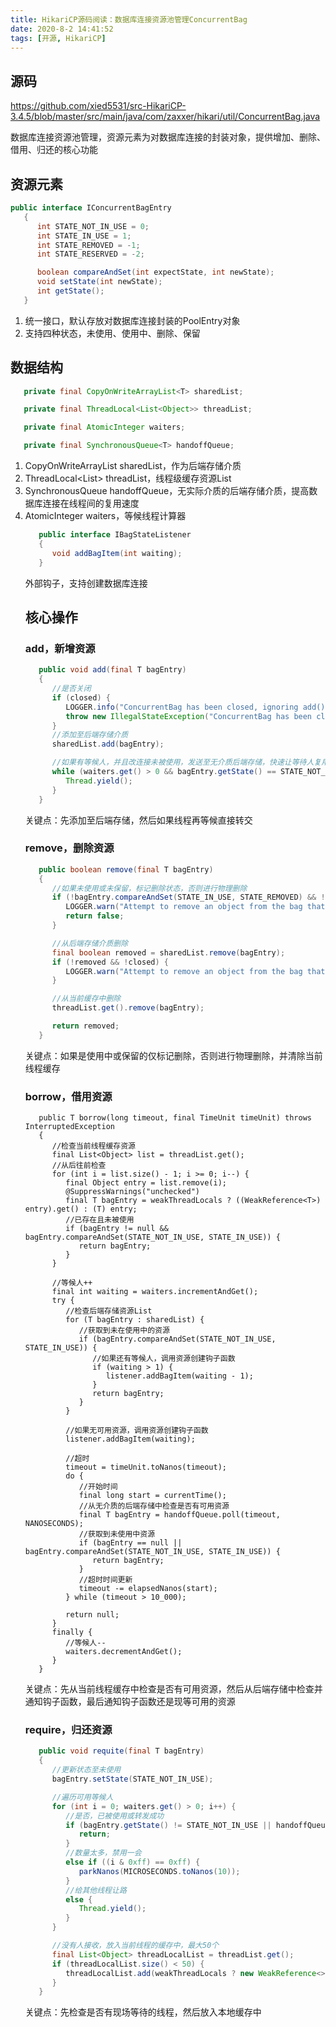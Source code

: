 ```yaml
---
title: HikariCP源码阅读：数据库连接资源池管理ConcurrentBag
date: 2020-8-2 14:41:52
tags: [开源, HikariCP]
---
```


## 源码

https://github.com/xied5531/src-HikariCP-3.4.5/blob/master/src/main/java/com/zaxxer/hikari/util/ConcurrentBag.java

数据库连接资源池管理，资源元素为对数据库连接的封装对象，提供增加、删除、借用、归还的核心功能

## 资源元素

```java
public interface IConcurrentBagEntry
   {
      int STATE_NOT_IN_USE = 0;
      int STATE_IN_USE = 1;
      int STATE_REMOVED = -1;
      int STATE_RESERVED = -2;

      boolean compareAndSet(int expectState, int newState);
      void setState(int newState);
      int getState();
   }
```

1. 统一接口，默认存放对数据库连接封装的PoolEntry对象
2. 支持四种状态，未使用、使用中、删除、保留

## 数据结构

```java
   private final CopyOnWriteArrayList<T> sharedList;

   private final ThreadLocal<List<Object>> threadList;

   private final AtomicInteger waiters;

   private final SynchronousQueue<T> handoffQueue;
```

1. CopyOnWriteArrayList<T> sharedList，作为后端存储介质
2. ThreadLocal<List<Object>> threadList，线程级缓存资源List
3. SynchronousQueue<T> handoffQueue，无实际介质的后端存储介质，提高数据库连接在线程间的复用速度
4. AtomicInteger waiters，等候线程计算器

```java
   public interface IBagStateListener
   {
      void addBagItem(int waiting);
   }
```

外部钩子，支持创建数据库连接

## 核心操作

### add，新增资源

```java
   public void add(final T bagEntry)
   {
      //是否关闭
      if (closed) {
         LOGGER.info("ConcurrentBag has been closed, ignoring add()");
         throw new IllegalStateException("ConcurrentBag has been closed, ignoring add()");
      }
      //添加至后端存储介质
      sharedList.add(bagEntry);

      //如果有等候人，并且改连接未被使用，发送至无介质后端存储，快速让等待人复用
      while (waiters.get() > 0 && bagEntry.getState() == STATE_NOT_IN_USE && !handoffQueue.offer(bagEntry)) {
         Thread.yield();
      }
   }
```

关键点：先添加至后端存储，然后如果线程再等候直接转交

### remove，删除资源

```java
   public boolean remove(final T bagEntry)
   {
      //如果未使用或未保留，标记删除状态，否则进行物理删除
      if (!bagEntry.compareAndSet(STATE_IN_USE, STATE_REMOVED) && !bagEntry.compareAndSet(STATE_RESERVED, STATE_REMOVED) && !closed) {
         LOGGER.warn("Attempt to remove an object from the bag that was not borrowed or reserved: {}", bagEntry);
         return false;
      }

      //从后端存储介质删除
      final boolean removed = sharedList.remove(bagEntry);
      if (!removed && !closed) {
         LOGGER.warn("Attempt to remove an object from the bag that does not exist: {}", bagEntry);
      }

      //从当前缓存中删除
      threadList.get().remove(bagEntry);

      return removed;
   }
```

关键点：如果是使用中或保留的仅标记删除，否则进行物理删除，并清除当前线程缓存

### borrow，借用资源

```
   public T borrow(long timeout, final TimeUnit timeUnit) throws InterruptedException
   {
      //检查当前线程缓存资源
      final List<Object> list = threadList.get();
      //从后往前检查
      for (int i = list.size() - 1; i >= 0; i--) {
         final Object entry = list.remove(i);
         @SuppressWarnings("unchecked")
         final T bagEntry = weakThreadLocals ? ((WeakReference<T>) entry).get() : (T) entry;
         //已存在且未被使用
         if (bagEntry != null && bagEntry.compareAndSet(STATE_NOT_IN_USE, STATE_IN_USE)) {
            return bagEntry;
         }
      }

      //等候人++
      final int waiting = waiters.incrementAndGet();
      try {
         //检查后端存储资源List
         for (T bagEntry : sharedList) {
            //获取到未在使用中的资源
            if (bagEntry.compareAndSet(STATE_NOT_IN_USE, STATE_IN_USE)) {
               //如果还有等候人，调用资源创建钩子函数
               if (waiting > 1) {
                  listener.addBagItem(waiting - 1);
               }
               return bagEntry;
            }
         }

         //如果无可用资源，调用资源创建钩子函数
         listener.addBagItem(waiting);

         //超时
         timeout = timeUnit.toNanos(timeout);
         do {
            //开始时间
            final long start = currentTime();
            //从无介质的后端存储中检查是否有可用资源
            final T bagEntry = handoffQueue.poll(timeout, NANOSECONDS);
            //获取到未使用中资源
            if (bagEntry == null || bagEntry.compareAndSet(STATE_NOT_IN_USE, STATE_IN_USE)) {
               return bagEntry;
            }
            //超时时间更新
            timeout -= elapsedNanos(start);
         } while (timeout > 10_000);

         return null;
      }
      finally {
         //等候人--
         waiters.decrementAndGet();
      }
   }
```

关键点：先从当前线程缓存中检查是否有可用资源，然后从后端存储中检查并通知钩子函数，最后通知钩子函数还是现等可用的资源

### require，归还资源

```java
   public void requite(final T bagEntry)
   {
      //更新状态至未使用
      bagEntry.setState(STATE_NOT_IN_USE);

      //遍历可用等候人
      for (int i = 0; waiters.get() > 0; i++) {
         //是否，已被使用或转发成功
         if (bagEntry.getState() != STATE_NOT_IN_USE || handoffQueue.offer(bagEntry)) {
            return;
         }
         //数量太多，禁用一会
         else if ((i & 0xff) == 0xff) {
            parkNanos(MICROSECONDS.toNanos(10));
         }
         //给其他线程让路
         else {
            Thread.yield();
         }
      }

      //没有人接收，放入当前线程的缓存中，最大50个
      final List<Object> threadLocalList = threadList.get();
      if (threadLocalList.size() < 50) {
         threadLocalList.add(weakThreadLocals ? new WeakReference<>(bagEntry) : bagEntry);
      }
   }
```

关键点：先检查是否有现场等待的线程，然后放入本地缓存中
